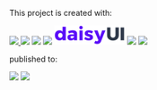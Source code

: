 This project is created with:

<div align="left">

<a href="https://vitejs.dev/">
<img src="https://vitejs.dev/logo-with-shadow.png" width="10%">
</a>
<img src="https://upload.wikimedia.org/wikipedia/commons/thumb/a/a7/React-icon.svg/1200px-React-icon.svg.png" width="10%">
<img src="https://static-00.iconduck.com/assets.00/react-router-icon-512x279-zswz065s.png" width="12%">
<img src="https://upload.wikimedia.org/wikipedia/commons/thumb/d/d5/Tailwind_CSS_Logo.svg/2048px-Tailwind_CSS_Logo.svg.png" width="10%">
<img src="https://raw.githubusercontent.com/saadeghi/files/main/daisyui/logo-4.svg" width="25%">
<img src="https://cdn.icon-icons.com/icons2/2699/PNG/512/expressjs_logo_icon_169185.png" width="10%">
<img src="https://b.stripecdn.com/site-statics-srv/assets/assets/img/v3/home/social-9755e0835b1ab1538bddad515c24744b.png" width="15%">

</div>

<div align="left">

published to:

<img src="https://upload.wikimedia.org/wikipedia/commons/thumb/b/b8/Netlify_logo.svg/2560px-Netlify_logo.svg.png" width="20%">
<img src="https://upload.wikimedia.org/wikipedia/commons/thumb/5/5e/Vercel_logo_black.svg/2560px-Vercel_logo_black.svg.png" width="20%">

</div>